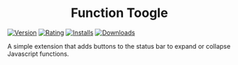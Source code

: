 <h1 align="center">
  Function Toogle
</h1>

<p align="center" style="display: flex">
    <a href="https://marketplace.visualstudio.com/items?itemName=rodrigobianchini.function-toogle"><img src="https://vsmarketplacebadges.dev/version-short/rodrigobianchini.function-toogle.jpg?style=for-the-badge&colorA=252526&colorB=1B9AAA&label=VERSION" alt="Version"></a>&nbsp;
    <a href="https://marketplace.visualstudio.com/items?itemName=rodrigobianchini.function-toogle"><img src="https://vsmarketplacebadges.dev/rating-short/rodrigobianchini.function-toogle.jpg?style=for-the-badge&colorA=252526&colorB=1B9AAA&label=Rating" alt="Rating"></a>&nbsp;
    <a href="https://marketplace.visualstudio.com/items?itemName=rodrigobianchini.function-toogle"><img src="https://vsmarketplacebadges.dev/installs-short/rodrigobianchini.function-toogle.jpg?style=for-the-badge&colorA=252526&colorB=1B9AAA&label=Installs" alt="Installs"></a>&nbsp;
    <a href="https://marketplace.visualstudio.com/items?itemName=rodrigobianchini.function-toogle"><img src="https://vsmarketplacebadges.dev/downloads-short/rodrigobianchini.function-toogle.jpg?style=for-the-badge&colorA=252526&colorB=1B9AAA&label=Downloads" alt="Downloads"></a>
</p>

<p>A simple extension that adds buttons to the status bar to expand or collapse Javascript functions.</p>
